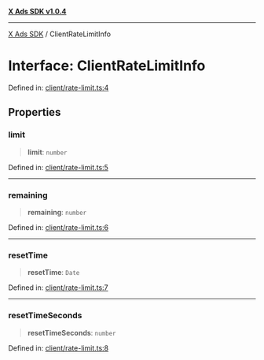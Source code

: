 [**X Ads SDK v1.0.4**](../README.md)

***

[X Ads SDK](../globals.md) / ClientRateLimitInfo

# Interface: ClientRateLimitInfo

Defined in: [client/rate-limit.ts:4](https://github.com/kage1020/x-ads-sdk/blob/main/src/client/rate-limit.ts#L4)

## Properties

### limit

> **limit**: `number`

Defined in: [client/rate-limit.ts:5](https://github.com/kage1020/x-ads-sdk/blob/main/src/client/rate-limit.ts#L5)

***

### remaining

> **remaining**: `number`

Defined in: [client/rate-limit.ts:6](https://github.com/kage1020/x-ads-sdk/blob/main/src/client/rate-limit.ts#L6)

***

### resetTime

> **resetTime**: `Date`

Defined in: [client/rate-limit.ts:7](https://github.com/kage1020/x-ads-sdk/blob/main/src/client/rate-limit.ts#L7)

***

### resetTimeSeconds

> **resetTimeSeconds**: `number`

Defined in: [client/rate-limit.ts:8](https://github.com/kage1020/x-ads-sdk/blob/main/src/client/rate-limit.ts#L8)
